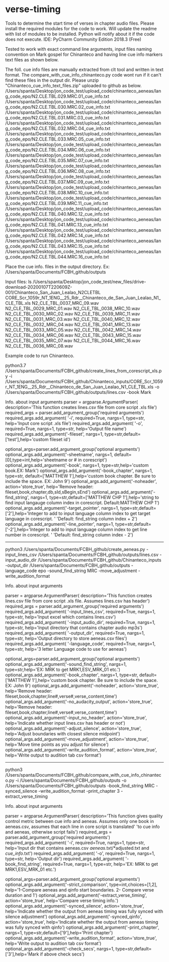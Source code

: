 # verse-timing
Tools to determine the start time of verses in chapter audio files. Please install the required modules for the code to work. Will update the readme with list of modules to be installed. Python will notify about it if the code does not execute. 
IDE: PyCharm Community Edition 2018.3 (Free) 

Tested to work with exact command line arguments, input files naming convention on Mark gospel for Chinanteco and having line cue info markers text files as shown below. 

The foll. cue info files are manually extracted from clt tool and written in text format. The compare_with_cue_info_chinanteco.py code wont run if it can't find these files in the output dir. Please unzip "Chinanteco_cue_info_text_files.zip" uploaded to github as below.  
/Users/spanta/Desktop/jon_code_test/upload_code/chinanteco_aeneas/lang_code_epo/N2.CLE.TBL.029.MRC.01_cue_info.txt
/Users/spanta/Desktop/jon_code_test/upload_code/chinanteco_aeneas/lang_code_epo/N2.CLE.TBL.030.MRC.02_cue_info.txt
/Users/spanta/Desktop/jon_code_test/upload_code/chinanteco_aeneas/lang_code_epo/N2.CLE.TBL.031.MRC.03_cue_info.txt
/Users/spanta/Desktop/jon_code_test/upload_code/chinanteco_aeneas/lang_code_epo/N2.CLE.TBL.032.MRC.04_cue_info.txt
/Users/spanta/Desktop/jon_code_test/upload_code/chinanteco_aeneas/lang_code_epo/N2.CLE.TBL.033.MRC.05_cue_info.txt
/Users/spanta/Desktop/jon_code_test/upload_code/chinanteco_aeneas/lang_code_epo/N2.CLE.TBL.034.MRC.06_cue_info.txt
/Users/spanta/Desktop/jon_code_test/upload_code/chinanteco_aeneas/lang_code_epo/N2.CLE.TBL.035.MRC.07_cue_info.txt
/Users/spanta/Desktop/jon_code_test/upload_code/chinanteco_aeneas/lang_code_epo/N2.CLE.TBL.036.MRC.08_cue_info.txt
/Users/spanta/Desktop/jon_code_test/upload_code/chinanteco_aeneas/lang_code_epo/N2.CLE.TBL.037.MRC.09_cue_info.txt
/Users/spanta/Desktop/jon_code_test/upload_code/chinanteco_aeneas/lang_code_epo/N2.CLE.TBL.038.MRC.10_cue_info.txt
/Users/spanta/Desktop/jon_code_test/upload_code/chinanteco_aeneas/lang_code_epo/N2.CLE.TBL.039.MRC.11_cue_info.txt
/Users/spanta/Desktop/jon_code_test/upload_code/chinanteco_aeneas/lang_code_epo/N2.CLE.TBL.040.MRC.12_cue_info.txt
/Users/spanta/Desktop/jon_code_test/upload_code/chinanteco_aeneas/lang_code_epo/N2.CLE.TBL.041.MRC.13_cue_info.txt
/Users/spanta/Desktop/jon_code_test/upload_code/chinanteco_aeneas/lang_code_epo/N2.CLE.TBL.042.MRC.14_cue_info.txt
/Users/spanta/Desktop/jon_code_test/upload_code/chinanteco_aeneas/lang_code_epo/N2.CLE.TBL.043.MRC.15_cue_info.txt
/Users/spanta/Desktop/jon_code_test/upload_code/chinanteco_aeneas/lang_code_epo/N2.CLE.TBL.044.MRC.16_cue_info.txt

Place the cue info. files in the output directory. Ex: /Users/spanta/Documents/FCBH_github/outputs


Input files:
ls /Users/spanta/Desktop/jon_code_test/new_files/drive-download-20200107T220609Z-001/Chinanteco_San_Juan_Lealao_N2CLETBL
CORE_Scr_1059r_NT_1ENG__25_Rdr__Chinanteco_de_San_Juan_Lealao_N1_CLE_TBL.xls	N2_CLE_TBL_0037_MRC_09.wav
N2_CLE_TBL_0029_MRC_01.wav							N2_CLE_TBL_0038_MRC_10.wav
N2_CLE_TBL_0030_MRC_02.wav							N2_CLE_TBL_0039_MRC_11.wav
N2_CLE_TBL_0031_MRC_03.wav							N2_CLE_TBL_0040_MRC_12.wav
N2_CLE_TBL_0032_MRC_04.wav							N2_CLE_TBL_0041_MRC_13.wav
N2_CLE_TBL_0033_MRC_05.wav							N2_CLE_TBL_0042_MRC_14.wav
N2_CLE_TBL_0034_MRC_06.wav							N2_CLE_TBL_0043_MRC_15.wav
N2_CLE_TBL_0035_MRC_07.wav							N2_CLE_TBL_0044_MRC_16.wav
N2_CLE_TBL_0036_MRC_08.wav

Example code to run Chinanteco. 

python3.7 /Users/spanta/Documents/FCBH_github/create_lines_from_corescript_xls.py -i /Users/spanta/Documents/FCBH_github/Chinanteco_inputs/CORE_Scr_1059r_NT_1ENG__25_Rdr__Chinanteco_de_San_Juan_Lealao_N1_CLE_TBL.xls -o /Users/spanta/Documents/FCBH_github/outputs/lines.csv -book Mark


Info. about input arguments
parser = argparse.ArgumentParser(
        description='This function creates lines.csv file from core script .xls file')
required_args = parser.add_argument_group('required arguments')
required_args.add_argument(
    '-i', required=True, nargs=1, type=str, help='Input core script .xls file')
required_args.add_argument(
    '-o', required=True, nargs=1, type=str, help='Output file name')
required_args.add_argument('-fileset', nargs=1, type=str,default=['test'],help='custom fileset id')

optional_args=parser.add_argument_group('optional arguments')
optional_args.add_argument('-sheetname', nargs=1, default=[0],type=int,help='sheetname or # in corescript')
optional_args.add_argument('-book', nargs=1, type=str,help='custom book.EX: Mark')
optional_args.add_argument('-book_chapter', nargs=1, type=str, default=['MATTHEW 1'],help='custom book chapter. Be sure to include the space. EX: John 9')
optional_args.add_argument('-noheader', action='store_true', help='Remove header: fileset,book,chapter,db,sId,sBegin,sEnd')
optional_args.add_argument('-find_string', nargs=1, type=str,default=['MATTHEW CHP 1'],help='string to find input langauge column index in corescript. Default:MATTHEW CHP 1')
optional_args.add_argument('-target_pointer', nargs=1, type=str,default=['2'],help='Integer to add to input language column index to get target language in corescript. '
                                                                                 'Default: find_string column index + 2')
optional_args.add_argument('-line_pointer', nargs=1, type=str,default=['-2'],help='Integer to add to input language column index to get line number in corescript. '
                                                                                'Default: find_string column index - 2')

------------------------


python3 /Users/spanta/Documents/FCBH_github/create_aeneas.py -input_lines_csv /Users/spanta/Documents/FCBH_github/outputs/lines.csv -input_audio_dir /Users/spanta/Documents/FCBH_github/Chinanteco_inputs -output_dir /Users/spanta/Documents/FCBH_github/outputs -language_code epo -sound_find_string MRC -move_adjustment -write_audition_format


Info. about input arguments

parser = argparse.ArgumentParser(
        description='This function creates lines.csv file from core script .xls file. Assumes lines.csv has header')
required_args = parser.add_argument_group('required arguments')
required_args.add_argument(
    '-input_lines_csv', required=True, nargs=1, type=str, help='Input excel which contains lines.csv')
required_args.add_argument(
    '-input_audio_dir', required=True, nargs=1, type=str, help='Input directory that contains chapter audio mp3s')
required_args.add_argument(
    '-output_dir', required=True, nargs=1, type=str, help='Output directory to store aeneas.csv files')
required_args.add_argument(
    '-language_code', required=True, nargs=1, type=str, help='3 letter Language code to use for aeneas')


optional_args=parser.add_argument_group('optional arguments')
optional_args.add_argument('-sound_find_string', nargs=1, type=str,help='EX: MRK to get MRK1,ESV_MRK_01 etc.')
optional_args.add_argument('-book_chapter', nargs=1, type=str, default=['MATTHEW 1'],help='custom book chapter. Be sure to include the space. EX: John 9')
optional_args.add_argument('-noheader', action='store_true', help='Remove header: fileset,book,chapter,line#,verse#,verse_content,time')
optional_args.add_argument('-no_audacity_output', action='store_true', help='Remove header: fileset,book,chapter,line#,verse#,verse_content,time')
optional_args.add_argument('-input_no_header', action='store_true', help='Indicate whether input lines.csv has header or not')
optional_args.add_argument('-adjust_silence', action='store_true', help='Adjust boundaries with closest silence midpoint')
optional_args.add_argument('-move_adjustment', action='store_true', help='Move time points as you adjust for silence')
optional_args.add_argument('-write_audition_format', action='store_true', help='Write output to audition tab csv format')

------------

python3 /Users/spanta/Documents/FCBH_github/compare_with_cue_info_chinanteco.py -i /Users/spanta/Documents/FCBH_github/outputs -o /Users/spanta/Documents/FCBH_github/outputs -book_find_string MRC -synced_silence -write_audition_format -print_chapter 3 -extract_verse_timing

Info. about input arguments

parser = argparse.ArgumentParser(
        description='This function gives quality control metric between cue info and aeneas. Assumes only one book in aeneas.csv, assumes that each line in core script is translated'
                    'to cue info and aeneas, otherwise script fails')
required_args = parser.add_argument_group('required arguments')
required_args.add_argument(
    '-i', required=True, nargs=1, type=str, help='Input dir that contains aeneas.csv *aeneas*.txt/*adjusted.txt and *cue_info*.txt')
required_args.add_argument(
    '-o', required=True, nargs=1, type=str, help='Output dir')
required_args.add_argument(
    '-book_find_string', required=True, nargs=1, type=str, help='EX: MRK to get MRK1,ESV_MRK_01 etc.')

optional_args=parser.add_argument_group('optional arguments')
optional_args.add_argument('-strict_comparison', type=int,choices=[1,2], help='1-Compare aeneas and qinfo start boundaries. 2- Compare verse duration and 1')
optional_args.add_argument('-extract_verse_timing', action='store_true', help='Compare verse timing info.')
optional_args.add_argument('-synced_silence', action='store_true', help='Indicate whether the output from aeneas timing was fully synced with silence adjustment')
optional_args.add_argument('-synced_qinfo', action='store_true', help='Indicate whether the output from aeneas timing was fully synced with qinfo')
optional_args.add_argument('-print_chapter', nargs=1, type=str,default=['9'],help='Print chapter')
optional_args.add_argument('-write_audition_format', action='store_true', help='Write output to audition tab csv format')
optional_args.add_argument('-check_secs', nargs=1, type=str,default=['3'],help='Mark if above check secs')

